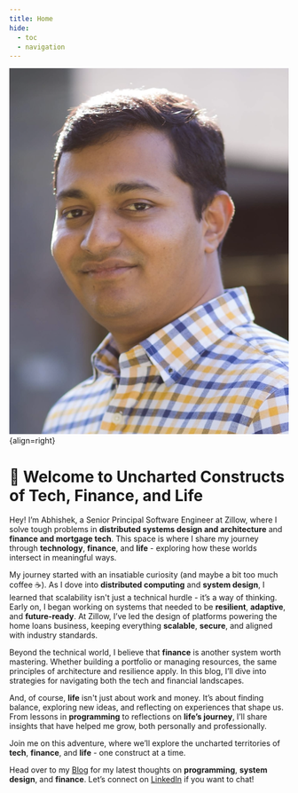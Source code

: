 ```yaml
---
title: Home
hide:
  - toc
  - navigation
---
```


![Image title](images/photo.png){align=right}

# :wave: Welcome to Uncharted Constructs of Tech, Finance, and Life

Hey! I’m Abhishek, a Senior Principal Software Engineer at Zillow, where I solve tough problems in **distributed systems design and architecture** and **finance and mortgage tech**. This space is where I share my journey through **technology**, **finance**, and **life** - exploring how these worlds intersect in meaningful ways.

My journey started with an insatiable curiosity (and maybe a bit too much coffee :coffee:). As I dove into **distributed computing** and **system design**, I learned that scalability isn't just a technical hurdle - it’s a way of thinking. Early on, I began working on systems that needed to be **resilient**, **adaptive**, and **future-ready**. At Zillow, I’ve led the design of platforms powering the home loans business, keeping everything **scalable**, **secure**, and aligned with industry standards.

Beyond the technical world, I believe that **finance** is another system worth mastering. Whether building a portfolio or managing resources, the same principles of architecture and resilience apply. In this blog, I’ll dive into strategies for navigating both the tech and financial landscapes.

And, of course, **life** isn't just about work and money. It’s about finding balance, exploring new ideas, and reflecting on experiences that shape us. From lessons in **programming** to reflections on **life’s journey**, I’ll share insights that have helped me grow, both personally and professionally.

Join me on this adventure, where we’ll explore the uncharted territories of **tech**, **finance**, and **life** - one construct at a time.

Head over to my [Blog](blog/index.md) for my latest thoughts on **programming**, **system design**, and **finance**. Let’s connect on [LinkedIn](https://www.linkedin.com/in/abhishekisnot) if you want to chat!
